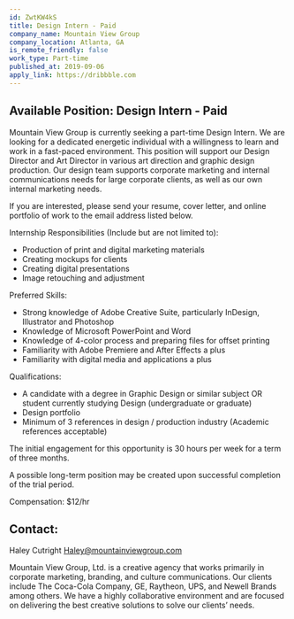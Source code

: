 ```yaml
---
id: ZwtKW4kS
title: Design Intern - Paid
company_name: Mountain View Group
company_location: Atlanta, GA
is_remote_friendly: false
work_type: Part-time
published_at: 2019-09-06
apply_link: https://dribbble.com
---
```


## Available Position: Design Intern - Paid

Mountain View Group is currently seeking a part-time Design Intern. We are looking for a dedicated energetic individual with a willingness to learn and work in a fast-paced environment. This position will support our Design Director and Art Director in various art direction and graphic design production. Our design team supports corporate marketing and internal communications needs for large corporate clients, as well as our own internal marketing needs.

If you are interested, please send your resume, cover letter, and online portfolio of work to the email address listed below.

Internship Responsibilities (Include but are not limited to):

- Production of print and digital marketing materials
- Creating mockups for clients
- Creating digital presentations
- Image retouching and adjustment

Preferred Skills:

- Strong knowledge of Adobe Creative Suite, particularly InDesign, Illustrator and Photoshop
- Knowledge of Microsoft PowerPoint and Word
- Knowledge of 4-color process and preparing files for offset printing
- Familiarity with Adobe Premiere and After Effects a plus
- Familiarity with digital media and applications a plus

Qualifications:

- A candidate with a degree in Graphic Design or similar subject OR student currently studying Design (undergraduate or graduate)
- Design portfolio
- Minimum of 3 references in design / production industry (Academic references acceptable)

The initial engagement for this opportunity is 30 hours per week for a term of three months.

A possible long-term position may be created upon successful completion of the trial period.

Compensation: $12/hr

## Contact:

Haley Cutright
Haley@mountainviewgroup.com

Mountain View Group, Ltd. is a creative agency that works primarily in corporate marketing, branding, and culture communications. Our clients include The Coca-Cola Company, GE, Raytheon, UPS, and Newell Brands among others. We have a highly collaborative environment and are focused on delivering the best creative solutions to solve our clients’ needs.